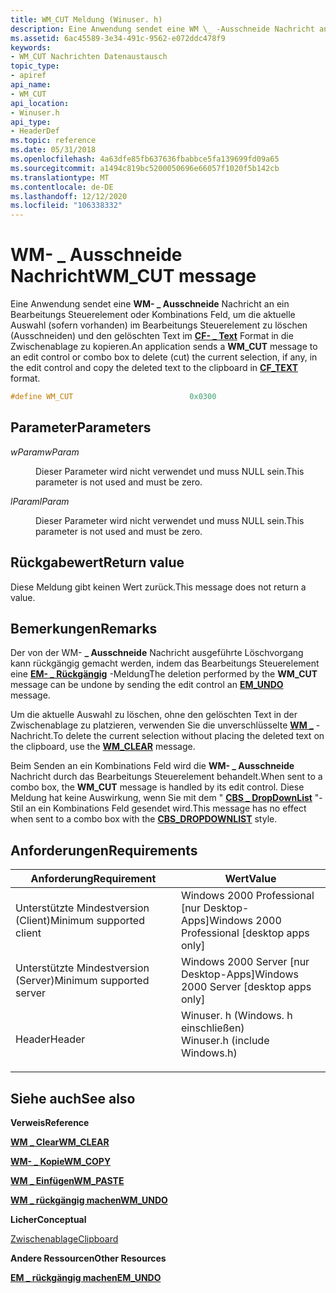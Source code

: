 ```yaml
---
title: WM_CUT Meldung (Winuser. h)
description: Eine Anwendung sendet eine WM \_ -Ausschneide Nachricht an ein Bearbeitungs Steuerelement oder Kombinations Feld, um die aktuelle Auswahl (sofern vorhanden) im Bearbeitungs Steuerelement zu löschen (Ausschneiden) und den gelöschten Text im CF-Textformat in die Zwischenablage zu kopieren \_ .
ms.assetid: 6ac45589-3e34-491c-9562-e072ddc478f9
keywords:
- WM_CUT Nachrichten Datenaustausch
topic_type:
- apiref
api_name:
- WM_CUT
api_location:
- Winuser.h
api_type:
- HeaderDef
ms.topic: reference
ms.date: 05/31/2018
ms.openlocfilehash: 4a63dfe85fb637636fbabbce5fa139699fd09a65
ms.sourcegitcommit: a1494c819bc5200050696e66057f1020f5b142cb
ms.translationtype: MT
ms.contentlocale: de-DE
ms.lasthandoff: 12/12/2020
ms.locfileid: "106338332"
---
```

# <a name="wm_cut-message"></a><span data-ttu-id="0248d-104">WM- \_ Ausschneide Nachricht</span><span class="sxs-lookup"><span data-stu-id="0248d-104">WM\_CUT message</span></span>

<span data-ttu-id="0248d-105">Eine Anwendung sendet eine **WM- \_ Ausschneide** Nachricht an ein Bearbeitungs Steuerelement oder Kombinations Feld, um die aktuelle Auswahl (sofern vorhanden) im Bearbeitungs Steuerelement zu löschen (Ausschneiden) und den gelöschten Text im [**CF- \_ Text**](standard-clipboard-formats.md) Format in die Zwischenablage zu kopieren.</span><span class="sxs-lookup"><span data-stu-id="0248d-105">An application sends a **WM\_CUT** message to an edit control or combo box to delete (cut) the current selection, if any, in the edit control and copy the deleted text to the clipboard in [**CF\_TEXT**](standard-clipboard-formats.md) format.</span></span>


```C++
#define WM_CUT                          0x0300
```



## <a name="parameters"></a><span data-ttu-id="0248d-106">Parameter</span><span class="sxs-lookup"><span data-stu-id="0248d-106">Parameters</span></span>

<dl> <dt>

<span data-ttu-id="0248d-107">*wParam*</span><span class="sxs-lookup"><span data-stu-id="0248d-107">*wParam*</span></span> 
</dt> <dd>

<span data-ttu-id="0248d-108">Dieser Parameter wird nicht verwendet und muss NULL sein.</span><span class="sxs-lookup"><span data-stu-id="0248d-108">This parameter is not used and must be zero.</span></span>

</dd> <dt>

<span data-ttu-id="0248d-109">*lParam*</span><span class="sxs-lookup"><span data-stu-id="0248d-109">*lParam*</span></span> 
</dt> <dd>

<span data-ttu-id="0248d-110">Dieser Parameter wird nicht verwendet und muss NULL sein.</span><span class="sxs-lookup"><span data-stu-id="0248d-110">This parameter is not used and must be zero.</span></span>

</dd> </dl>

## <a name="return-value"></a><span data-ttu-id="0248d-111">Rückgabewert</span><span class="sxs-lookup"><span data-stu-id="0248d-111">Return value</span></span>

<span data-ttu-id="0248d-112">Diese Meldung gibt keinen Wert zurück.</span><span class="sxs-lookup"><span data-stu-id="0248d-112">This message does not return a value.</span></span>

## <a name="remarks"></a><span data-ttu-id="0248d-113">Bemerkungen</span><span class="sxs-lookup"><span data-stu-id="0248d-113">Remarks</span></span>

<span data-ttu-id="0248d-114">Der von der WM- **\_ Ausschneide** Nachricht ausgeführte Löschvorgang kann rückgängig gemacht werden, indem das Bearbeitungs Steuerelement eine [**EM- \_ Rückgängig**](../controls/em-undo.md) -Meldung</span><span class="sxs-lookup"><span data-stu-id="0248d-114">The deletion performed by the **WM\_CUT** message can be undone by sending the edit control an [**EM\_UNDO**](../controls/em-undo.md) message.</span></span>

<span data-ttu-id="0248d-115">Um die aktuelle Auswahl zu löschen, ohne den gelöschten Text in der Zwischenablage zu platzieren, verwenden Sie die unverschlüsselte [**WM \_**](wm-clear.md) -Nachricht.</span><span class="sxs-lookup"><span data-stu-id="0248d-115">To delete the current selection without placing the deleted text on the clipboard, use the [**WM\_CLEAR**](wm-clear.md) message.</span></span>

<span data-ttu-id="0248d-116">Beim Senden an ein Kombinations Feld wird die **WM- \_ Ausschneide** Nachricht durch das Bearbeitungs Steuerelement behandelt.</span><span class="sxs-lookup"><span data-stu-id="0248d-116">When sent to a combo box, the **WM\_CUT** message is handled by its edit control.</span></span> <span data-ttu-id="0248d-117">Diese Meldung hat keine Auswirkung, wenn Sie mit dem " [**CBS \_ DropDownList**](../controls/combo-box-styles.md) "-Stil an ein Kombinations Feld gesendet wird.</span><span class="sxs-lookup"><span data-stu-id="0248d-117">This message has no effect when sent to a combo box with the [**CBS\_DROPDOWNLIST**](../controls/combo-box-styles.md) style.</span></span>

## <a name="requirements"></a><span data-ttu-id="0248d-118">Anforderungen</span><span class="sxs-lookup"><span data-stu-id="0248d-118">Requirements</span></span>



| <span data-ttu-id="0248d-119">Anforderung</span><span class="sxs-lookup"><span data-stu-id="0248d-119">Requirement</span></span> | <span data-ttu-id="0248d-120">Wert</span><span class="sxs-lookup"><span data-stu-id="0248d-120">Value</span></span> |
|-------------------------------------|----------------------------------------------------------------------------------------------------------|
| <span data-ttu-id="0248d-121">Unterstützte Mindestversion (Client)</span><span class="sxs-lookup"><span data-stu-id="0248d-121">Minimum supported client</span></span><br/> | <span data-ttu-id="0248d-122">Windows 2000 Professional \[nur Desktop-Apps\]</span><span class="sxs-lookup"><span data-stu-id="0248d-122">Windows 2000 Professional \[desktop apps only\]</span></span><br/>                                               |
| <span data-ttu-id="0248d-123">Unterstützte Mindestversion (Server)</span><span class="sxs-lookup"><span data-stu-id="0248d-123">Minimum supported server</span></span><br/> | <span data-ttu-id="0248d-124">Windows 2000 Server \[nur Desktop-Apps\]</span><span class="sxs-lookup"><span data-stu-id="0248d-124">Windows 2000 Server \[desktop apps only\]</span></span><br/>                                                     |
| <span data-ttu-id="0248d-125">Header</span><span class="sxs-lookup"><span data-stu-id="0248d-125">Header</span></span><br/>                   | <dl> <span data-ttu-id="0248d-126"><dt>Winuser. h (Windows. h einschließen)</dt></span><span class="sxs-lookup"><span data-stu-id="0248d-126"><dt>Winuser.h (include Windows.h)</dt></span></span> </dl> |



## <a name="see-also"></a><span data-ttu-id="0248d-127">Siehe auch</span><span class="sxs-lookup"><span data-stu-id="0248d-127">See also</span></span>

<dl> <dt>

<span data-ttu-id="0248d-128">**Verweis**</span><span class="sxs-lookup"><span data-stu-id="0248d-128">**Reference**</span></span>
</dt> <dt>

[<span data-ttu-id="0248d-129">**WM \_ Clear**</span><span class="sxs-lookup"><span data-stu-id="0248d-129">**WM\_CLEAR**</span></span>](wm-clear.md)
</dt> <dt>

[<span data-ttu-id="0248d-130">**WM- \_ Kopie**</span><span class="sxs-lookup"><span data-stu-id="0248d-130">**WM\_COPY**</span></span>](wm-copy.md)
</dt> <dt>

[<span data-ttu-id="0248d-131">**WM \_ Einfügen**</span><span class="sxs-lookup"><span data-stu-id="0248d-131">**WM\_PASTE**</span></span>](wm-paste.md)
</dt> <dt>

[<span data-ttu-id="0248d-132">**WM \_ rückgängig machen**</span><span class="sxs-lookup"><span data-stu-id="0248d-132">**WM\_UNDO**</span></span>](/windows/desktop/Controls/wm-undo)
</dt> <dt>

<span data-ttu-id="0248d-133">**Licher**</span><span class="sxs-lookup"><span data-stu-id="0248d-133">**Conceptual**</span></span>
</dt> <dt>

[<span data-ttu-id="0248d-134">Zwischenablage</span><span class="sxs-lookup"><span data-stu-id="0248d-134">Clipboard</span></span>](clipboard.md)
</dt> <dt>

<span data-ttu-id="0248d-135">**Andere Ressourcen**</span><span class="sxs-lookup"><span data-stu-id="0248d-135">**Other Resources**</span></span>
</dt> <dt>

[<span data-ttu-id="0248d-136">**EM \_ rückgängig machen**</span><span class="sxs-lookup"><span data-stu-id="0248d-136">**EM\_UNDO**</span></span>](../controls/em-undo.md)
</dt> </dl>

 

